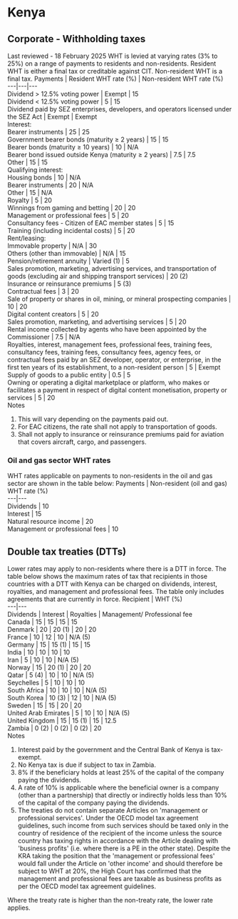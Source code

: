 # Kenya
## Corporate - Withholding taxes
Last reviewed - 18 February 2025
WHT is levied at varying rates (3% to 25%) on a range of payments to residents and non-residents. Resident WHT is either a final tax or creditable against CIT. Non-resident WHT is a final tax.
Payments | Resident WHT rate (%) | Non-resident WHT rate (%)  
---|---|---  
Dividend > 12.5% voting power | Exempt | 15  
Dividend < 12.5% voting power | 5 | 15  
Dividend paid by SEZ enterprises, developers, and operators licensed under the SEZ Act  | Exempt | Exempt  
Interest:  
Bearer instruments | 25 | 25  
Government bearer bonds (maturity ≥ 2 years) | 15 | 15  
Bearer bonds (maturity ≥ 10 years) | 10 | N/A  
Bearer bond issued outside Kenya (maturity ≥ 2 years) | 7.5 | 7.5  
Other | 15 | 15  
Qualifying interest:  
Housing bonds | 10 | N/A  
Bearer instruments | 20 | N/A  
Other | 15 | N/A  
Royalty | 5 | 20  
Winnings from gaming and betting | 20 | 20  
Management or professional fees | 5 | 20  
Consultancy fees - Citizen of EAC member states | 5 | 15  
Training (including incidental costs) | 5 | 20  
Rent/leasing:  
Immovable property | N/A | 30  
Others (other than immovable) | N/A | 15  
Pension/retirement annuity | Varied (1) | 5  
Sales promotion, marketing, advertising services, and transportation of goods (excluding air and shipping transport services) | 20 (2)  
Insurance or reinsurance premiums | 5 (3)  
Contractual fees | 3 | 20  
Sale of property or shares in oil, mining, or mineral prospecting companies | 10 | 20  
Digital content creators | 5 | 20  
Sales promotion, marketing, and advertising services | 5 | 20  
Rental income collected by agents who have been appointed by the Commissioner | 7.5 | N/A  
Royalties, interest, management fees, professional fees, training fees, consultancy fees, training fees, consultancy fees, agency fees, or contractual fees paid by an SEZ developer, operator, or enterprise, in the first ten years of its establishment, to a non-resident person | 5 | Exempt  
Supply of goods to a public entity | 0.5 | 5  
Owning or operating a digital marketplace or platform, who makes or facilitates a payment in respect of digital content monetisation, property or services  | 5 | 20  
Notes
  1. This will vary depending on the payments paid out.
  2. For EAC citizens, the rate shall not apply to transportation of goods.
  3. Shall not apply to insurance or reinsurance premiums paid for aviation that covers aircraft, cargo, and passengers.


### Oil and gas sector WHT rates
WHT rates applicable on payments to non-residents in the oil and gas sector are shown in the table below:
Payments | Non-resident (oil and gas) WHT rate (%)  
---|---  
Dividends | 10  
Interest | 15  
Natural resource income | 20  
Management or professional fees | 10  
## Double tax treaties (DTTs)
Lower rates may apply to non-residents where there is a DTT in force. The table below shows the maximum rates of tax that recipients in those countries with a DTT with Kenya can be charged on dividends, interest, royalties, and management and professional fees. The table only includes agreements that are currently in force.
Recipient | WHT (%)  
---|---  
Dividends | Interest | Royalties | Management/ Professional fee  
Canada | 15 | 15 | 15 | 15  
Denmark | 20 | 20 (1) | 20 | 20  
France | 10 | 12 | 10 | N/A (5)  
Germany | 15 | 15 (1) | 15 | 15  
India | 10 | 10  | 10 | 10  
Iran | 5 | 10 | 10 | N/A (5)  
Norway | 15 | 20 (1) | 20 | 20  
Qatar | 5 (4) | 10 | 10 | N/A (5)  
Seychelles | 5 | 10 | 10 | 10  
South Africa | 10 | 10 | 10 | N/A (5)  
South Korea | 10 (3) | 12 | 10 | N/A (5)  
Sweden | 15 | 15 | 20 | 20  
United Arab Emirates | 5 | 10 | 10 | N/A (5)  
United Kingdom | 15 | 15 (1) | 15 | 12.5  
Zambia | 0 (2) | 0 (2) | 0 (2) | 20  
Notes
  1. Interest paid by the government and the Central Bank of Kenya is tax-exempt.
  2. No Kenya tax is due if subject to tax in Zambia.
  3. 8% if the beneficiary holds at least 25% of the capital of the company paying the dividends.
  4. A rate of 10% is applicable where the beneficial owner is a company (other than a partnership) that directly or indirectly holds less than 10% of the capital of the company paying the dividends.
  5. The treaties do not contain separate Articles on 'management or professional services'. Under the OECD model tax agreement guidelines, such income from such services should be taxed only in the country of residence of the recipient of the income unless the source country has taxing rights in accordance with the Article dealing with 'business profits' (i.e. where there is a PE in the other state). Despite the KRA taking the position that the 'management or professional fees' would fall under the Article on 'other income' and should therefore be subject to WHT at 20%, the High Court has confirmed that the management and professional fees are taxable as business profits as per the OECD model tax agreement guidelines.


Where the treaty rate is higher than the non-treaty rate, the lower rate applies.
